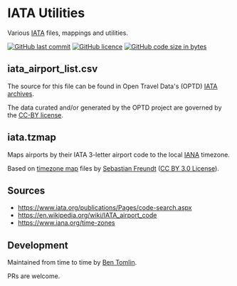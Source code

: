# IATA Utilities
Various [IATA](https://www.iata.org/) files, mappings and utilities.

[![GitHub last commit](https://img.shields.io/github/last-commit/benct/iata-utils.svg)](https://github.com/benct/iata-utils)
[![GitHub licence](https://img.shields.io/github/license/benct/iata-utils.svg)](https://github.com/benct/iata-utils/blob/master/LICENCE)
[![GitHub code size in bytes](https://img.shields.io/github/languages/code-size/benct/iata-utils.svg)](https://github.com/benct/iata-utils)


## iata_airport_list.csv
The source for this file can be found in Open Travel Data's (OPTD) [IATA archives](https://github.com/opentraveldata/opentraveldata/tree/master/data/IATA/archives).

The data curated and/or generated by the OPTD project are governed by the [CC-BY license](http://creativecommons.org/licenses/by/4.0/).

## iata.tzmap
Maps airports by their IATA 3-letter airport code to the local [IANA](http://www.iana.org/) timezone.

Based on [timezone map](https://github.com/hroptatyr/dateutils/tree/tzmaps) files by [Sebastian Freundt](https://github.com/hroptatyr) ([CC BY 3.0 License](http://creativecommons.org/licenses/by/3.0/)).


## Sources
- https://www.iata.org/publications/Pages/code-search.aspx
- https://en.wikipedia.org/wiki/IATA_airport_code
- https://www.iana.org/time-zones

## Development
Maintained from time to time by [Ben Tomlin](https://github.com/benct).

PRs are welcome.
